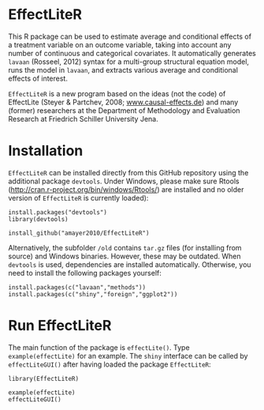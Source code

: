 EffectLiteR
=========

This R package can be used to estimate average and conditional effects of a treatment variable on an outcome variable, taking into account any number of continuous and categorical covariates. It automatically generates `lavaan` (Rosseel, 2012) syntax for a multi-group structural equation model, runs the model in `lavaan`, and extracts various average and conditional effects of interest.

`EffectLiteR` is a new program based on the ideas (not the code) of EffectLite (Steyer & Partchev, 2008; www.causal-effects.de) and many (former) researchers at the Department of Methodology and Evaluation Research at Friedrich Schiller University Jena.


Installation
=========

`EffectLiteR` can be installed directly from this GitHub repository using the additional package `devtools`. Under Windows, please make sure Rtools (http://cran.r-project.org/bin/windows/Rtools/) are installed and no older version of `EffectLiteR` is currently loaded): 

```
install.packages("devtools")
library(devtools)

install_github("amayer2010/EffectLiteR")
```

Alternatively, the subfolder `/old` contains `tar.gz` files (for installing from source) and Windows binaries. However, these may be outdated. When `devtools` is used, dependencies are installed automatically. Otherwise, you need to install the following packages yourself:

```
install.packages(c("lavaan","methods"))
install.packages(c("shiny","foreign","ggplot2"))

```


Run EffectLiteR
=========

The main function of the package is `effectLite()`. Type `example(effectLite)` for an example. The `shiny` interface can be called by `effectLiteGUI()` after having loaded the package `EffectLiteR`:

```
library(EffectLiteR)

example(effectLite)
effectLiteGUI()
```
